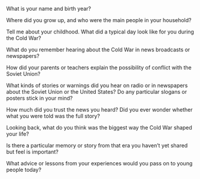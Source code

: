 What is your name and birth year?

Where did you grow up, and who were the main people in your household?

Tell me about your childhood. What did a typical day look like for you during the Cold War?

What do you remember hearing about the Cold War in news broadcasts or newspapers?

How did your parents or teachers explain the possibility of conflict with the Soviet Union?

What kinds of stories or warnings did you hear on radio or in newspapers about the Soviet Union or the United States? Do any particular slogans or posters stick in your mind?

How much did you trust the news you heard? Did you ever wonder whether what you were told was the full story?

Looking back, what do you think was the biggest way the Cold War shaped your life?

Is there a particular memory or story from that era you haven’t yet shared but feel is important?

What advice or lessons from your experiences would you pass on to young people today?
